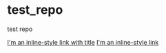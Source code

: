 # test_repo
test repo

[I'm an inline-style link with title](https://www.google.com "Google's Homepage")
[I'm an inline-style link](https://www.google.com)
